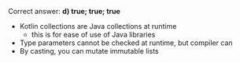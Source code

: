 Correct answer: **d) true; true; true**

* Kotlin collections are Java collections at runtime
  - this is for ease of use of Java libraries
* Type parameters cannot be checked at runtime, but compiler can
* By casting, you can mutate immutable lists